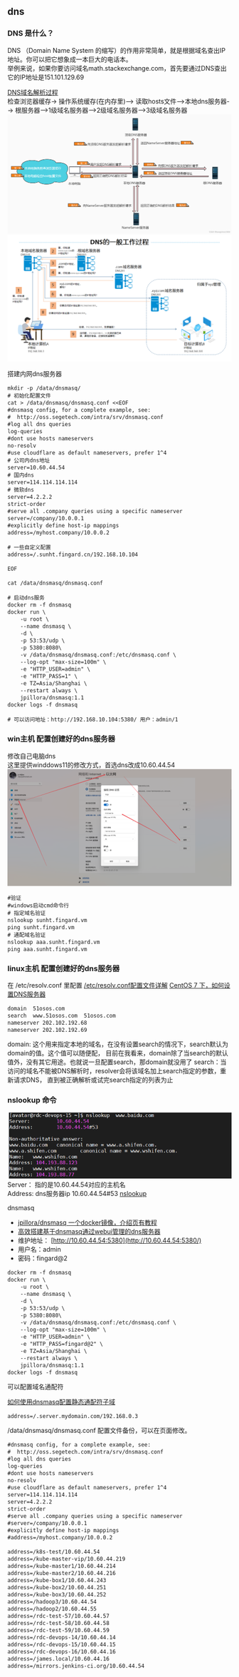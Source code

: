 ## dns
### DNS 是什么？
DNS （Domain Name System 的缩写）的作用非常简单，就是根据域名查出IP地址。你可以把它想象成一本巨大的电话本。    
举例来说，如果你要访问域名math.stackexchange.com，首先要通过DNS查出它的IP地址是151.101.129.69

[DNS域名解析过程](https://huaweicloud.csdn.net/635604a0d3efff3090b58b54.html)  
检查浏览器缓存-> 操作系统缓存(在内存里)--> 读取hosts文件-->本地dns服务器--> 根服务器-->1级域名服务器-->2级域名服务器-->3级域名服务器
![img_1.png](./wsl.assets/img_1.png)
![img.png](./wsl.assets/img.png)

   
搭建内网dns服务器  
```shell
mkdir -p /data/dnsmasq/
# 初始化配置文件
cat > /data/dnsmasq/dnsmasq.conf <<EOF
#dnsmasq config, for a complete example, see:
#  http://oss.segetech.com/intra/srv/dnsmasq.conf
#log all dns queries
log-queries
#dont use hosts nameservers
no-resolv
#use cloudflare as default nameservers, prefer 1^4
# 公司内dns地址
server=10.60.44.54
# 国内dns
server=114.114.114.114
# 微软dns
server=4.2.2.2
strict-order
#serve all .company queries using a specific nameserver
server=/company/10.0.0.1
#explicitly define host-ip mappings
address=/myhost.company/10.0.0.2
 
# 一些自定义配置
address=/.sunht.fingard.cn/192.168.10.104
 
EOF
 
cat /data/dnsmasq/dnsmasq.conf
 
# 启动dns服务
docker rm -f dnsmasq
docker run \
    -u root \
    --name dnsmasq \
    -d \
    -p 53:53/udp \
    -p 5380:8080\
    -v /data/dnsmasq/dnsmasq.conf:/etc/dnsmasq.conf \
    --log-opt "max-size=100m" \
    -e "HTTP_USER=admin" \
    -e "HTTP_PASS=1" \
    -e TZ=Asia/Shanghai \
    --restart always \
    jpillora/dnsmasq:1.1
docker logs -f dnsmasq
 
# 可以访问地址：http://192.168.10.104:5380/ 用户：admin/1
```

### win主机 配置创建好的dns服务器
修改自己电脑dns  
这里提供winddows11的修改方式，首选dns改成10.60.44.54  
![img_2.png](./wsl.assets/img_2.png)
```shell
#验证
#windows启动cmd命令行
# 指定域名验证
nslookup sunht.fingard.vm
ping sunht.fingard.vm
# 通配域名验证
nslookup aaa.sunht.fingard.vm
ping aaa.sunht.fingard.vm
```

### linux主机 配置创建好的dns服务器
在 /etc/resolv.conf 里配置
[/etc/resolv.conf配置文件详解](https://blog.csdn.net/liujinwei2005/article/details/119922678)
[CentOS 7 下，如何设置DNS服务器](https://www.cnblogs.com/dadadechengzi/p/6670530.html)  
```shell
domain  51osos.com
search  www.51osos.com  51osos.com
nameserver 202.102.192.68
nameserver 202.102.192.69
```
domain: 这个用来指定本地的域名，在没有设置search的情况下，search默认为domain的值。这个值可以随便配，
        目前在我看来，domain除了当search的默认值外，没有其它用途。也就说一旦配置search，那domain就没用了
search：当访问的域名不能被DNS解析时，resolver会将该域名加上search指定的参数，重新请求DNS，
        直到被正确解析或试完search指定的列表为止




### nslookup 命令  
![img_7.png](./images/img_7.png)  
Server： 指的是10.60.44.54对应的主机名  
Address:  dns服务器ip  10.60.44.54#53
[nslookup](https://www.cnblogs.com/machangwei-8/p/10353137.html)

dnsmasq
- [jpillora/dnsmasq 一个docker镜像，介绍页有教程](https://hub.docker.com/r/jpillora/dnsmasq)
- [高效搭建基于dnsmasq通过webui管理的dns服务器](https://blog.csdn.net/firehadoop/article/details/83860191)
- 维护地址： [http://10.60.44.54:5380](http://10.60.44.54:5380/)
- 用户名：admin
- 密码：fingard@2

```shell
docker rm -f dnsmasq
docker run \
    -u root \
    --name dnsmasq \
    -d \
    -p 53:53/udp \
    -p 5380:8080\
    -v /data/dnsmasq/dnsmasq.conf:/etc/dnsmasq.conf \
    --log-opt "max-size=100m" \
    -e "HTTP_USER=admin" \
    -e "HTTP_PASS=fingard@2" \
    -e TZ=Asia/Shanghai \
    --restart always \
    jpillora/dnsmasq:1.1
docker logs -f dnsmasq
```



可以配置域名通配符

[如何使用dnsmasq配置静态通配符子域](https://qastack.cn/server/122631/how-to-configure-a-static-wildcard-subdomain-with-dnsmasq)

```shell
address=/.server.mydomain.com/192.168.0.3
```

/data/dnsmasq/dnsmasq.conf  配置文件备份，可以在页面修改。

```shell
#dnsmasq config, for a complete example, see:
#  http://oss.segetech.com/intra/srv/dnsmasq.conf
#log all dns queries
log-queries
#dont use hosts nameservers
no-resolv
#use cloudflare as default nameservers, prefer 1^4
server=114.114.114.114
server=4.2.2.2
strict-order
#serve all .company queries using a specific nameserver
#server=/company/10.0.0.1
#explicitly define host-ip mappings
#address=/myhost.company/10.0.0.2
 
address=/k8s-test/10.60.44.54
address=/kube-master-vip/10.60.44.219
address=/kube-master1/10.60.44.214
address=/kube-master2/10.60.44.216
address=/kube-box1/10.60.44.243
address=/kube-box2/10.60.44.251
address=/kube-box3/10.60.44.252
address=/hadoop3/10.60.44.54
address=/hadoop2/10.60.44.55
address=/rdc-test-57/10.60.44.57
address=/rdc-test-58/10.60.44.58
address=/rdc-test-59/10.60.44.59
address=/rdc-devops-14/10.60.44.14
address=/rdc-devops-15/10.60.44.15
address=/rdc-devops-16/10.60.44.16
address=/james.local/10.60.44.16
address=/mirrors.jenkins-ci.org/10.60.44.54
```





